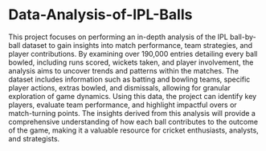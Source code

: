 # Data-Analysis-of-IPL-Balls
This project focuses on performing an in-depth analysis of the IPL ball-by-ball dataset to gain insights into match performance, team strategies, and player contributions. By examining over 190,000 entries detailing every ball bowled, including runs scored, wickets taken, and player involvement, the analysis aims to uncover trends and patterns within the matches. The dataset includes information such as batting and bowling teams, specific player actions, extras bowled, and dismissals, allowing for granular exploration of game dynamics. Using this data, the project can identify key players, evaluate team performance, and highlight impactful overs or match-turning points. The insights derived from this analysis will provide a comprehensive understanding of how each ball contributes to the outcome of the game, making it a valuable resource for cricket enthusiasts, analysts, and strategists.

